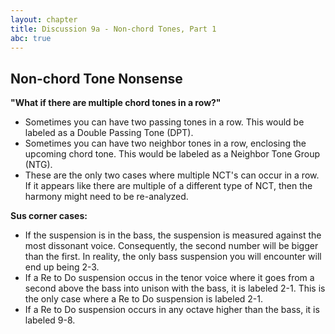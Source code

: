 ```yaml
---
layout: chapter
title: Discussion 9a - Non-chord Tones, Part 1
abc: true
---
```


## Non-chord Tone Nonsense

**"What if there are multiple chord tones in a row?"**
- Sometimes you can have two passing tones in a row. This would be labeled as a Double Passing Tone (DPT).
- Sometimes you can have two neighbor tones in a row, enclosing the upcoming chord tone. This would be labeled as a Neighbor Tone Group (NTG).
- These are the only two cases where multiple NCT's can occur in a row. If it appears like there are multiple of a different type of NCT, then the harmony might need to be re-analyzed.
 
**Sus corner cases:**
- If the suspension is in the bass, the suspension is measured against the most dissonant voice. Consequently, the second number will be bigger than the first. In reality, the only bass suspension you will encounter will end up being 2-3.
- If a Re to Do suspension occus in the tenor voice where it goes from a second above the bass into unison with the bass, it is labeled 2-1. This is the only case where a Re to Do suspension is labeled 2-1.
- If a Re to Do suspension occurs in any octave higher than the bass, it is labeled 9-8.